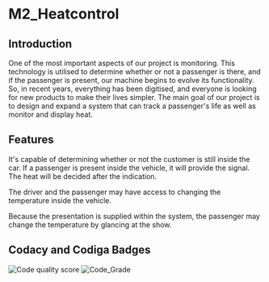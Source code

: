 # M2_Heatcontrol

## Introduction
One of the most important aspects of our project is monitoring. This technology is utilised to determine whether or not a passenger is there, and if the passenger is present, our machine begins to evolve its functionality. So, in recent years, everything has been digitised, and everyone is looking for new products to make their lives simpler. The main goal of our project is to design and expand a system that can track a passenger's life as well as monitor and display heat.
##	Features

It's capable of determining whether or not the customer is still inside the car.
If a passenger is present inside the vehicle, it will provide the signal.
The heat will be decided after the indication.

The driver and the passenger may have access to changing the temperature inside the vehicle.

Because the presentation is supplied within the system, the passenger may change the temperature by glancing at the show. 

## Codacy and Codiga Badges
![Code quality score](https://api.codiga.io/project/33102/score/svg)
![Code_Grade](https://api.codiga.io/project/33102/status/svg)
